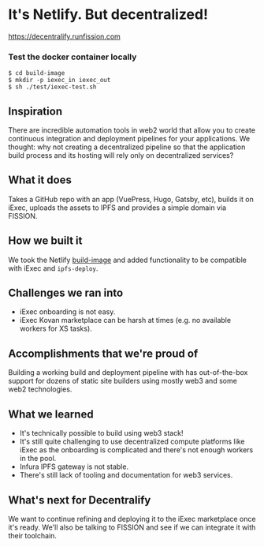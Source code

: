 # It's Netlify. But decentralized!

https://decentralify.runfission.com

### Test the docker container locally

```
$ cd build-image
$ mkdir -p iexec_in iexec_out
$ sh ./test/iexec-test.sh
```

## Inspiration

There are incredible automation tools in web2 world that allow you to create continuous integration and deployment pipelines for your applications. We thought: why not creating a decentralized pipeline so that the application build process and its hosting will rely only on decentralized services?

## What it does

Takes a GitHub repo with an app (VuePress, Hugo, Gatsby, etc), builds it on iExec, uploads the assets to IPFS and provides a simple domain via FISSION.

## How we built it

We took the Netlify [build-image](https://github.com/netlify/build-image) and added functionality to be compatible with iExec and `ipfs-deploy`.

## Challenges we ran into

- iExec onboarding is not easy.
- iExec Kovan marketplace can be harsh at times (e.g. no available workers for XS tasks).

## Accomplishments that we're proud of

Building a working build and deployment pipeline with has out-of-the-box support for dozens of static site builders using mostly web3 and some web2 technologies.

## What we learned

- It's technically possible to build using web3 stack!
- It's still quite challenging to use decentralized compute platforms like iExec as the onboarding is complicated and there's not enough workers in the pool.
- Infura IPFS gateway is not stable.
- There's still lack of tooling and documentation for web3 services.

## What's next for Decentralify

We want to continue refining and deploying it to the iExec marketplace once it's ready. We'll also be talking to FISSION and see if we can integrate it with their toolchain.